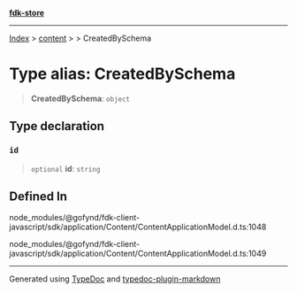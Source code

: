 [**fdk-store**](../../../README.md)
***

[Index](../../../API.md) > [content](../../README.md) > [<internal>](../README.md) > CreatedBySchema

# Type alias: CreatedBySchema

> **CreatedBySchema**: `object`

## Type declaration

### `id`

> `optional` **id**: `string`

## Defined In

node\_modules/@gofynd/fdk-client-javascript/sdk/application/Content/ContentApplicationModel.d.ts:1048

node\_modules/@gofynd/fdk-client-javascript/sdk/application/Content/ContentApplicationModel.d.ts:1049

***
Generated using [TypeDoc](https://typedoc.org/) and [typedoc-plugin-markdown](https://www.npmjs.com/package/typedoc-plugin-markdown)
